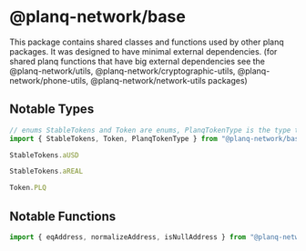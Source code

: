 
# @planq-network/base

This package contains shared classes and functions used by other planq packages. It was designed to have minimal external dependencies. (for shared planq functions that have big external dependencies see the @planq-network/utils, @planq-network/cryptographic-utils, @planq-network/phone-utils, @planq-network/network-utils packages)


## Notable Types

```typescript
// enums StableTokens and Token are enums, PlanqTokenType is the type that must be one of the 2 enums
import { StableTokens, Token, PlanqTokenType } from "@planq-network/base"

StableTokens.aUSD

StableTokens.aREAL

Token.PLQ
```

## Notable Functions

```typescript
import { eqAddress, normalizeAddress, isNullAddress } from "@planq-network/base"
```
